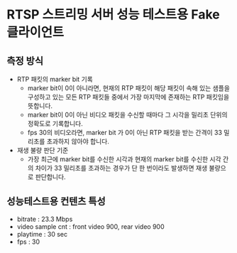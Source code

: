 # RTSP 스트리밍 서버 성능 테스트용 Fake 클라이언트

## 측정 방식
- RTP 패킷의 marker bit 기록
  - marker bit이 0이 아니라면, 현재의 RTP 패킷이 해당 패킷이 속해 있는 샘플을 구성하고 있는 모든 RTP 패킷들 중에서 가장 마지막에 존재하는 RTP 패킷임을 뜻합니다.
  - marker bit이 0이 아닌 비디오 패킷을 수신할 때마다 그 시각을 밀리초 단위의 정확도로 기록합니다.
  - fps 30의 비디오라면, marker bit 가 0이 아닌 RTP 패킷을 받는 간격이 33 밀리초를 초과하지 않아야 합니다.
- 재생 불량 판단 기준
  - 가장 최근에 marker bit를 수신한 시각과 현재의 marker bit를 수신한 시각 간의 차이가 33 밀리초를 초과하는 경우가 단 한 번이라도 발생하면 재생 불량으로 판단합니다. 

## 성능테스트용 컨텐츠 특성
- bitrate : 23.3 Mbps 
- video sample cnt : front video 900, rear video 900
- playtime : 30 sec
- fps : 30
